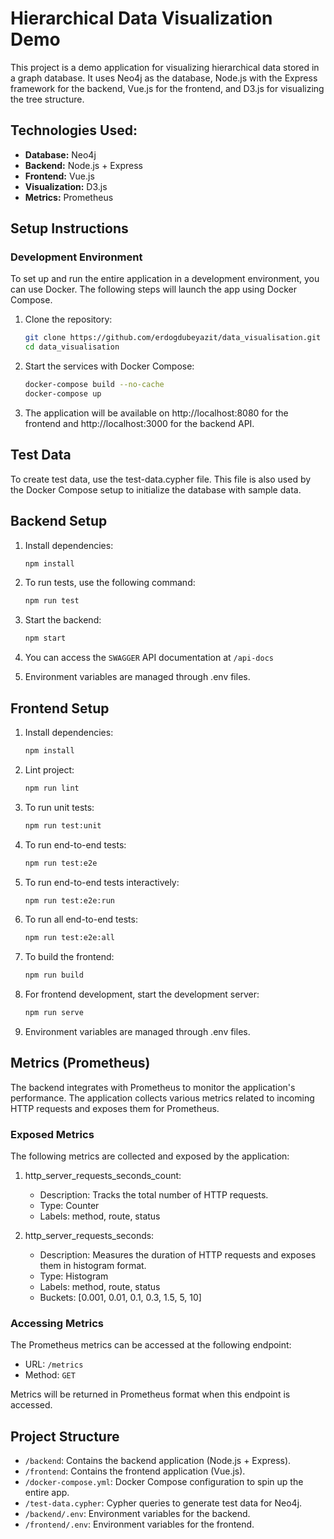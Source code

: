 # Hierarchical Data Visualization Demo

This project is a demo application for visualizing hierarchical data stored in a graph database. It uses Neo4j as the database, Node.js with the Express framework for the backend, Vue.js for the frontend, and D3.js for visualizing the tree structure.

## Technologies Used:
- **Database:** Neo4j
- **Backend:** Node.js + Express
- **Frontend:** Vue.js
- **Visualization:** D3.js
- **Metrics:** Prometheus

## Setup Instructions

### Development Environment
To set up and run the entire application in a development environment, you can use Docker. The following steps will launch the app using Docker Compose.

1. Clone the repository:
   ```bash
   git clone https://github.com/erdogdubeyazit/data_visualisation.git
   cd data_visualisation
   ```
2. Start the services with Docker Compose:
    ```bash
   docker-compose build --no-cache
   docker-compose up
   ```
3. The application will be available on http://localhost:8080 for the frontend and http://localhost:3000 for the backend API.

## Test Data
To create test data, use the test-data.cypher file. This file is also used by the Docker Compose setup to initialize the database with sample data.

## Backend Setup

1. Install dependencies:
    ```bash
   npm install
   ```
2. To run tests, use the following command:
    ```bash
   npm run test
   ```
3. Start the backend:
    ```bash
   npm start
   ```
4. You can access the `SWAGGER` API documentation at `/api-docs`

5. Environment variables are managed through .env files.

## Frontend Setup

1. Install dependencies:
    ```bash
   npm install
   ```
2. Lint project:
    ```bash
   npm run lint
   ```

3. To run unit tests:
    ```bash
   npm run test:unit
   ```
4. To run end-to-end tests:
    ```bash
   npm run test:e2e
   ```
5. To run end-to-end tests interactively:
    ```bash
   npm run test:e2e:run
   ```
6. To run all end-to-end tests:
    ```bash
   npm run test:e2e:all
   ```
7. To build the frontend:
    ```bash
   npm run build
   ```
8. For frontend development, start the development server:
    ```bash
    npm run serve
    ```
9. Environment variables are managed through .env files.

## Metrics (Prometheus)
The backend integrates with Prometheus to monitor the application's performance. The application collects various metrics related to incoming HTTP requests and exposes them for Prometheus.

### Exposed Metrics
The following metrics are collected and exposed by the application:

1. http_server_requests_seconds_count:
   - Description: Tracks the total number of HTTP requests.
   - Type: Counter
   - Labels: method, route, status


2. http_server_requests_seconds:
   - Description: Measures the duration of HTTP requests and exposes them in histogram format.
   - Type: Histogram
   - Labels: method, route, status
   - Buckets: [0.001, 0.01, 0.1, 0.3, 1.5, 5, 10]

### Accessing Metrics
The Prometheus metrics can be accessed at the following endpoint:

- URL: `/metrics`
- Method: `GET`

Metrics will be returned in Prometheus format when this endpoint is accessed.


## Project Structure
* `/backend`: Contains the backend application (Node.js + Express).
* `/frontend`: Contains the frontend application (Vue.js).
* `/docker-compose.yml`: Docker Compose configuration to spin up the entire app.
* `/test-data.cypher`: Cypher queries to generate test data for Neo4j.
* `/backend/.env`: Environment variables for the backend.
* `/frontend/.env`: Environment variables for the frontend.